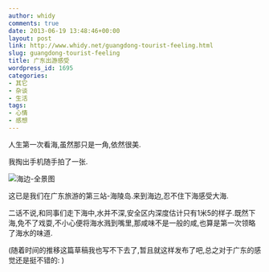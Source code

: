 ```yaml
---
author: whidy
comments: true
date: 2013-06-19 13:48:46+00:00
layout: post
link: http://www.whidy.net/guangdong-tourist-feeling.html
slug: guangdong-tourist-feeling
title: 广东出游感受
wordpress_id: 1695
categories:
- 其它
- 杂谈
- 生活
tags:
- 心情
- 感想
---
```


人生第一次看海,虽然那只是一角,依然很美.

我掏出手机随手拍了一张.

![海边-全景图](http://www.whidy.net/wp-content/uploads/2013/06/the-sea-400x83.jpg)

这已是我们在广东旅游的第三站-海陵岛.来到海边,忍不住下海感受大海.

二话不说,和同事们走下海中,水并不深,安全区内深度估计只有1米5的样子.既然下海,免不了戏耍,不小心便将海水溅到嘴里,那咸味不是一般的咸,也算是第一次领略了海水的味道.

(随着时间的推移这篇草稿我也写不下去了,暂且就这样发布了吧,总之对于广东的感觉还是挺不错的: )
